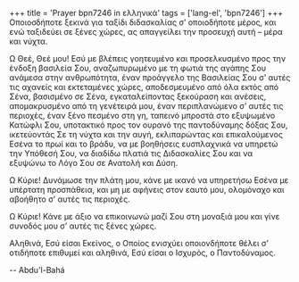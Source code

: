 +++
title = 'Prayer bpn7246 in ελληνικά'
tags = ['lang-el', 'bpn7246']
+++
Οποιοσδήποτε ξεκινά για ταξίδι διδασκαλίας σ’ οποιοδήποτε µέρος, και ενώ ταξιδεύει σε ξένες χώρες, ας απαγγείλει την προσευχή αυτή – µέρα και νύχτα.

Ω Θεέ, Θεέ µου! Εσύ µε βλέπεις γοητευµένο και προσελκυσµένο προς την ένδοξη βασιλεία Σου, αναζωπυρωµένο µε τη φωτιά της αγάπης Σου ανάµεσα στην ανθρωπότητα, έναν προάγγελο της Βασιλείας Σου σ’ αυτές τις αχανείς και εκτεταµένες χώρες, αποδεσµευµένο από όλα εκτός από Σένα, βασισµένο σε Σένα, εγκαταλείποντας ξεκούραση και ανέσεις, αποµακρυσµένο από τη γενέτειρά µου, έναν περιπλανώµενο σ’ αυτές τις περιοχές, έναν ξένο πεσµένο στη γη, ταπεινό µπροστά στο εξυψωµένο Κατώφλι Σου, υποτακτικό προς τον ουρανό της παντοδύναµης δόξας Σου, ικετεύοντάς Σε τη νύχτα και την αυγή, εκλιπαρώντας και επικαλούµενος Εσένα το πρωί και το βράδυ, να µε βοηθήσεις ευσπλαχνικά να υπηρετώ την Υπόθεσή Σου, να διαδίδω πλατιά τις ∆ιδασκαλίες Σου και να εξυψώνω το Λόγο Σου σε Ανατολή και ∆ύση.

Ω Κύριε! ∆υνάµωσε την πλάτη µου, κάνε µε ικανό να υπηρετήσω Εσένα µε υπέρτατη προσπάθεια, και µη µε αφήνεις στον εαυτό µου, ολοµόναχο και αβοήθητο σ’ αυτές τις περιοχές.

Ω Κύριε! Κάνε µε άξιο να επικοινωνώ µαζί Σου στη µοναξιά µου και γίνε συνοδός µου σ’ αυτές τις ξένες χώρες.

Αληθινά, Εσύ είσαι Εκείνος, ο Οποίος ενισχύει οποιονδήποτε θέλει σ’ οτιδήποτε επιθυµεί και αληθινά, Εσύ είσαι ο Ισχυρός, ο Παντοδύναµος.

-- Abdu'l-Bahá
